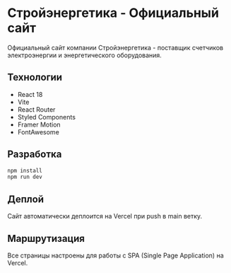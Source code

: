 # Стройэнергетика - Официальный сайт

Официальный сайт компании Стройэнергетика - поставщик счетчиков электроэнергии и энергетического оборудования.

## Технологии

- React 18
- Vite
- React Router
- Styled Components
- Framer Motion
- FontAwesome

## Разработка

```bash
npm install
npm run dev
```

## Деплой

Сайт автоматически деплоится на Vercel при push в main ветку.

## Маршрутизация

Все страницы настроены для работы с SPA (Single Page Application) на Vercel. 